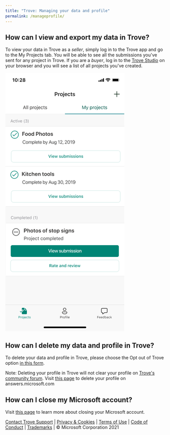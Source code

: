 ```yaml
---
title: "Trove: Managing your data and profile"
permalink: /manageprofile/
---
```


## How can I view and export my data in Trove?

To view your data in Trove as a _seller_, simply log in to the Trove app and go to the My Projects tab. You will be able to see all the submissions you've sent for any project in Trove. If you are a _buyer_, log in to the [Trove Studio](https://trove-studio.microsoft.com) on your browser and you will see a list of all projects you've created.

![](/MyProjects_Worker.png)

## How can I delete my data and profile in Trove?

To delete your data and profile in Trove, please choose the Opt out of Trove option [in this form](https://forms.office.com/Pages/ResponsePage.aspx?id=v4j5cvGGr0GRqy180BHbR26BnXQJjdxKoQHFv2BPxAVUNDBPV0dPSkRKN1ZZTlhVMEg1NFFRU0FGVC4u).

Note: Deleting your profile in Trove will not clear your profile on [Trove's community forum](https://answers.microsoft.com/en-us/garage/forum/garage_trove-garage_feedback?sort=LastReplyDate&dir=Desc&tab=All&status=all&mod=&modAge=&advFil=&postedAfter=&postedBefore=&threadType=all&isFilterExpanded=false&page=1). Visit [this page](https://answers.microsoft.com/en-us/page/faq#faqYourProfile4) to delete your profile on answers.microsoft.com 

## How can I close my Microsoft account?

Visit [this page](https://support.microsoft.com/en-us/help/12412/microsoft-account-how-to-close-account) to learn more about closing your Microsoft account. 


[Contact Trove Support](mailto:projecttrovehelp@microsoft.com) | [Privacy & Cookies](https://go.microsoft.com/fwlink/?LinkId=521839) | [Terms of Use](https://aka.ms/trovetermsofuse) | [Code of Conduct](https://aka.ms/trovecommunitystandards) | [Trademarks](https://go.microsoft.com/fwlink/?LinkId=506942) | © Microsoft Corporation 2021
